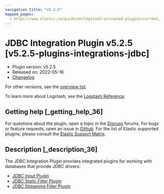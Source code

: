 ```yaml
---
navigation_title: "v5.2.5"
mapped_pages:
  - https://www.elastic.co/guide/en/logstash-versioned-plugins/current/v5.2.5-plugins-integrations-jdbc.html
---
```


# JDBC Integration Plugin v5.2.5 [v5.2.5-plugins-integrations-jdbc]


* Plugin version: v5.2.5
* Released on: 2022-05-16
* [Changelog](https://github.com/logstash-plugins/logstash-integration-jdbc/blob/v5.2.5/CHANGELOG.md)

For other versions, see the [overview list](integration-jdbc-index.md).

To learn more about Logstash, see the [Logstash Reference](logstash://reference/index.md).

## Getting help [_getting_help_36]

For questions about the plugin, open a topic in the [Discuss](http://discuss.elastic.co) forums. For bugs or feature requests, open an issue in [Github](https://github.com/logstash-plugins/logstash-integration-jdbc). For the list of Elastic supported plugins, please consult the [Elastic Support Matrix](https://www.elastic.co/support/matrix#matrix_logstash_plugins).


## Description [_description_36]

The JDBC Integration Plugin provides integrated plugins for working with databases that provide JDBC drivers:

* [JDBC Input Plugin](/lsr/plugins-inputs-jdbc.md)
* [JDBC Static Filter Plugin](/lsr/plugins-filters-jdbc_static.md)
* [JDBC Streaming Filter Plugin](/lsr/plugins-filters-jdbc_streaming.md)


